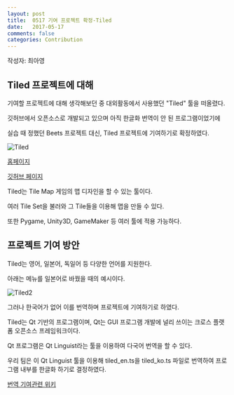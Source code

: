 ```yaml
---
layout: post
title:  0517 기여 프로젝트 확정-Tiled
date:   2017-05-17
comments: false
categories: Contribution
---
```


작성자: 최아영

## Tiled 프로젝트에 대해

기여할 프로젝트에 대해 생각해보던 중 대외활동에서 사용했던 "Tiled" 툴을 떠올렸다.

깃허브에서 오픈소스로 개발되고 있으며 아직 한글화 번역이 안 된 프로그램이었기에

실습 때 정했던 Beets 프로젝트 대신, Tiled 프로젝트에 기여하기로 확정하였다.

![Tiled](https://17-1-skku-oss.github.io/126B/images/tiled.png)

[홈페이지](http://www.mapeditor.org/)

[깃허브 페이지](https://github.com/bjorn/tiled)

Tiled는 Tile Map 게임의 맵 디자인을 할 수 있는 툴이다. 

여러 Tile Set을 불러와 그 Tile들을 이용해 맵을 만들 수 있다.

또한 Pygame, Unity3D, GameMaker 등 여러 툴에 적용 가능하다.

## 프로젝트 기여 방안

Tiled는 영어, 일본어, 독일어 등 다양한 언어를 지원한다.

아래는 메뉴를 일본어로 바꿨을 때의 예시이다.

![Tiled2](https://17-1-skku-oss.github.io/126B/images/tiled2.png)

그러나 한국어가 없어 이를 번역하며 프로젝트에 기여하기로 하였다.

Tiled는 Qt 기반의 프로그램이며, Qt는 GUI 프로그램 개발에 널리 쓰이는 크로스 플랫폼 오픈소스 프레임워크이다.

Qt 프로그램은 Qt Linguist라는 툴을 이용하여 다국어 번역을 할 수 있다.

우리 팀은 이 Qt Linguist 툴을 이용해 tiled_en.ts을 tiled_ko.ts 파일로 번역하여 프로그램 내부를 한글화 하기로 결정하였다.

[번역 기여관련 위키](https://github.com/bjorn/tiled/wiki/Translating-Tiled)
